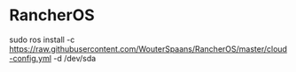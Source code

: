 # RancherOS

sudo ros install -c https://raw.githubusercontent.com/WouterSpaans/RancherOS/master/cloud-config.yml -d /dev/sda
